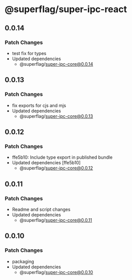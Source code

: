 # @superflag/super-ipc-react

## 0.0.14

### Patch Changes

- test fix for types
- Updated dependencies
  - @superflag/super-ipc-core@0.0.14

## 0.0.13

### Patch Changes

- fix exports for cjs and mjs
- Updated dependencies
  - @superflag/super-ipc-core@0.0.13

## 0.0.12

### Patch Changes

- ffe5b10: Include type export in published bundle
- Updated dependencies [ffe5b10]
  - @superflag/super-ipc-core@0.0.12

## 0.0.11

### Patch Changes

- Readme and script changes
- Updated dependencies
  - @superflag/super-ipc-core@0.0.11

## 0.0.10

### Patch Changes

- packaging
- Updated dependencies
  - @superflag/super-ipc-core@0.0.10
